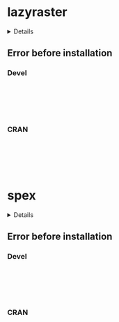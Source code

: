 # lazyraster

<details>

* Version: 
* Source code: ???
* URL: https://github.com/hypertidy/quadmesh
* BugReports: https://github.com/hypertidy/quadmesh/issues
* Number of recursive dependencies: 0

Run `revdep_details(,"")` for more info

</details>

## Error before installation

### Devel

```






```
### CRAN

```






```
# spex

<details>

* Version: 
* Source code: ???
* URL: https://github.com/hypertidy/quadmesh
* BugReports: https://github.com/hypertidy/quadmesh/issues
* Number of recursive dependencies: 0

Run `revdep_details(,"")` for more info

</details>

## Error before installation

### Devel

```






```
### CRAN

```






```

